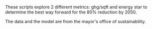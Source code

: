 These scripts explore 2 different metrics: ghg/sqft and energy star to 
determine the best way forward for the 80% reduction by
2050. 


The data and the model are from the mayor's office of sustainability. 
